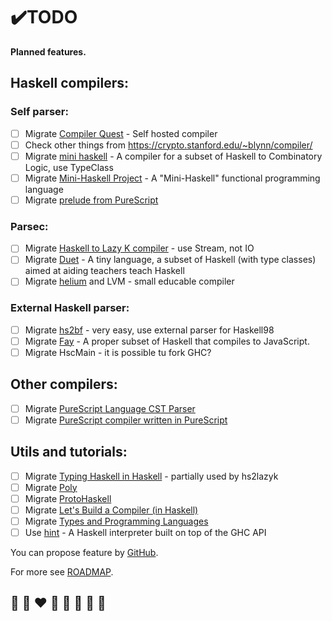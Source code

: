 # ✔️TODO

**Planned features.**

## Haskell compilers:
### Self parser:
* [ ] Migrate [Compiler Quest](https://github.com/helvm/compiler) - Self hosted compiler 
* [ ] Check other things from https://crypto.stanford.edu/~blynn/compiler/
* [ ] Migrate [mini haskell](https://github.com/helvm/mini-haskell) - A compiler for a subset of Haskell to Combinatory Logic, use TypeClass
* [ ] Migrate [Mini-Haskell Project](https://github.com/helvm/Mini-Haskell-jasonhongxyz) - A "Mini-Haskell" functional programming language
* [ ] Migrate [prelude from PureScript](https://github.com/purescript/purescript-prelude) 

### Parsec:
* [ ] Migrate [Haskell to Lazy K compiler](https://github.com/helvm/hs2blc) - use Stream, not IO
* [ ] Migrate [Duet](https://github.com/helvm/duet) - A tiny language, a subset of Haskell (with type classes) aimed at aiding teachers teach Haskell
* [ ] Migrate [helium](https://github.com/helvm/helium) and LVM - small educable compiler

### External Haskell parser:
* [ ] Migrate [hs2bf](https://github.com/helvm/hs2bf) - very easy, use external parser for Haskell98
* [ ] Migrate [Fay](https://github.com/helvm/fay) - A proper subset of Haskell that compiles to JavaScript.
* [ ] Migrate HscMain - it is possible tu fork GHC?

## Other compilers:
* [ ] Migrate [PureScript Language CST Parser](https://github.com/helvm/purescript-language-cst-parser)
* [ ] Migrate [PureScript compiler written in PureScript](https://github.com/helvm/purescript-in-purescript)

## Utils and tutorials:
* [ ] Migrate [Typing Haskell in Haskell](https://github.com/helvm/thih) - partially used by hs2lazyk
* [ ] Migrate [Poly](https://github.com/helvm/write-you-a-haskell/tree/master/chapter7)
* [ ] Migrate [ProtoHaskell](https://github.com/helvm/write-you-a-haskell/tree/master/chapter8)
* [ ] Migrate [Let's Build a Compiler (in Haskell)](https://github.com/helvm/cradle)
* [ ] Migrate [Types and Programming Languages](https://github.com/helvm/haskell-tapl)
* [ ] Use [hint](https://github.com/helvm/hint) - A Haskell interpreter built on top of the GHC API

You can propose feature by [GitHub](https://github.com/helvm/helps/issues).

For more see [ROADMAP](../developers/ROADMAP.md).

## 🦄 🌈 ❤️ 💛 💚 💙 🤍 🖤
